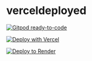# verceldeployed

[![Gitpod ready-to-code](https://img.shields.io/badge/Gitpod-ready--to--code-blue?logo=gitpod)](https://gitpod.io/#https://github.com/langnal/verceldeployed)

[![Deploy with Vercel](https://vercel.com/button)](https://vercel.com/new/clone?repository-url=https%3A%2F%2Fgithub.com%2Flangnal%2Fverceldeployed)

[![Deploy to Render](https://render.com/images/deploy-to-render-button.svg)](https://render.com/deploy)

